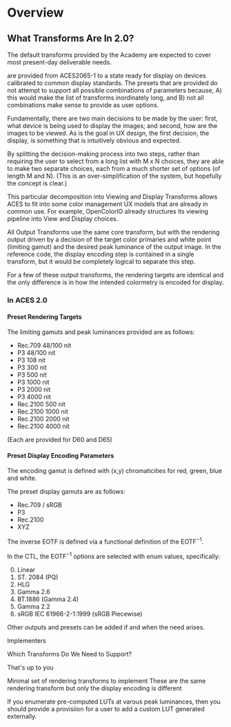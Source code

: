 Overview
========


What Transforms Are In 2.0?
---------------------------
The default transforms provided by the Academy are expected to cover most present-day deliverable needs. 

are provided from ACES2065-1 to a state ready for display on devices calibrated to common display standards. The presets that are provided do not attempt to support all possible combinations of parameters because, A) this would make the list of transforms inordinately long, and B) not all combinations make sense to provide as user options. 

Fundamentally, there are two main decisions to be made by the user: first, what device is being used to display the images; and second, how are the images to be viewed. As is the goal in UX design, the first decision, the display, is something that is intuitively obvious and expected.

By splitting the decision-making process into two steps, rather than requiring the user to select from a long list with M x N choices, they are able to make two separate choices, each from a much shorter set of options (of length M and N). (This is an over-simplification of the system, but hopefully the concept is clear.)

This particular decomposition into Viewing and Display Transforms allows ACES to fit into some color management UX models that are already in common use. For example, OpenColorIO already structures its viewing pipeline into View and Display choices.

All Output Transforms use the same core transform, but with the rendering output driven by a decision of the target color primaries and white point (limiting gamut) and the desired peak luminance of the output image. In the reference code, the display encoding step is contained in a single transform, but it would be completely logical to separate this step.

For a few of these output transforms, the rendering targets are identical and the only difference is in how the intended colormetry is encoded for display. 


### In ACES 2.0

#### Preset Rendering Targets
The limiting gamuts and peak luminances provided are as follows:

  * Rec.709 48/100 nit
  * P3 48/100 nit
  * P3 108 nit
  * P3 300 nit
  * P3 500 nit
  * P3 1000 nit
  * P3 2000 nit
  * P3 4000 nit
  * Rec.2100 500 nit
  * Rec.2100 1000 nit
  * Rec.2100 2000 nit
  * Rec.2100 4000 nit

(Each are provided for D60 and D65)

#### Preset Display Encoding Parameters
The encoding gamut is defined with (x,y) chromaticities for red, green, blue and white. 

The preset display gamuts are as follows:

  * Rec.709 / sRGB
  * P3
  * Rec.2100
  * XYZ

The inverse EOTF is defined via a functional definition of the EOTF$^{-1}$.

In the CTL, the EOTF$^{-1}$ options are selected with enum values, specifically:

<ol start="0">
  <li> Linear</li>
  <li> ST. 2084 (PQ)</li>
  <li> HLG</li>
  <li> Gamma 2.6</li>
  <li> BT.1886 (Gamma 2.4)</li>
  <li> Gamma 2.2</li>
  <li> sRGB IEC 61966-2-1:1999 (sRGB Piecewise)</li>
</ol>

Other outputs and presets can be added if and when the need arises.



Implementers

Which Transforms Do We Need to Support?

That's up to you



Minimal set of rendering transforms to implement
These are the same rendering transform but only the display encoding is different

If you enumerate pre-computed LUTs at varous peak luminances, then you should provide a provisiion for a user to add a custom LUT generated externally.
